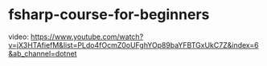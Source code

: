 # fsharp-course-for-beginners

video:
https://www.youtube.com/watch?v=jX3HTAfiefM&list=PLdo4fOcmZ0oUFghYOp89baYFBTGxUkC7Z&index=6&ab_channel=dotnet
